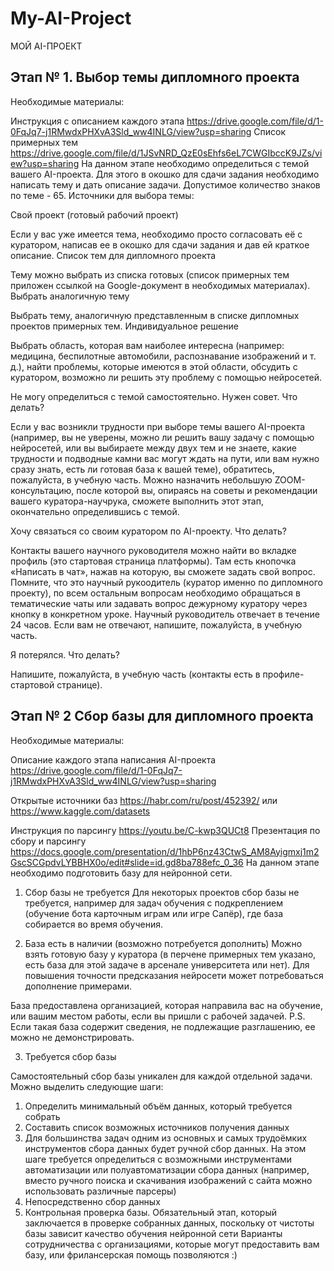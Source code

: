 # My-AI-Project
МОЙ AI-ПРОЕКТ

## Этап № 1. Выбор темы дипломного проекта

Необходимые материалы:

Инструкция с описанием каждого этапа https://drive.google.com/file/d/1-0FqJq7-j1RMwdxPHXvA3Sld_ww4INLG/view?usp=sharing
Список примерных тем https://drive.google.com/file/d/1JSvNRD_QzE0sEhfs6eL7CWGIbccK9JZs/view?usp=sharing
На данном этапе необходимо определиться с темой вашего AI-проекта. Для этого в окошко для сдачи задания необходимо написать тему и дать описание задачи. Допустимое количество знаков по теме - 65.
Источники для выбора темы:

Свой проект (готовый рабочий проект)

Если у вас уже имеется тема, необходимо просто согласовать её с куратором, написав ее в окошко для сдачи задания и дав ей краткое описание.
Список тем для дипломного проекта

Тему можно выбрать из списка готовых (список примерных тем приложен ссылкой на Google-документ в необходимых материалах).
Выбрать аналогичную тему

Выбрать тему, аналогичную представленным в списке дипломных проектов примерных тем.
Индивидуальное решение

Выбрать область, которая вам наиболее интересна (например: медицина, беспилотные автомобили, распознавание изображений и т. д.), найти проблемы, которые имеются в этой области, обсудить с куратором, возможно ли решить эту проблему с помощью нейросетей.

Не могу определиться с темой самостоятельно. Нужен совет. Что делать?

Если у вас возникли трудности при выборе темы вашего AI-проекта (например, вы не уверены, можно ли решить вашу задачу с помощью нейросетей, или вы выбираете между двух тем и не знаете, какие трудности и подводные камни вас могут ждать на пути, или вам нужно сразу знать, есть ли готовая база к вашей теме), обратитесь, пожалуйста, в учебную часть. Можно назначить небольшую ZOOM-консультацию, после которой вы, опираясь на советы и рекомендации вашего куратора-научрука, сможете выполнить этот этап, окончательно определившись с темой.

Хочу связаться со своим куратором по AI-проекту. Что делать?

Контакты вашего научного руководителя можно найти во вкладке профиль (это стартовая страница платформы). Там есть кнопочка «‎Написать в чат», нажав на которую, вы сможете задать свой вопрос. Помните, что это научный рукоодитель (куратор именно по дипломного проекту), по всем остальным вопросам необходимо обращаться в тематические чаты или задавать вопрос дежурному куратору через кнопку в конкретном уроке. Научный руководитель отвечает в течение 24 часов. Если вам не отвечают, напишите, пожалуйста, в учебную часть.

Я потерялся. Что делать?

Напишите, пожалуйста, в учебную часть (контакты есть в профиле-стартовой странице).

## Этап № 2 Сбор базы для дипломного проекта

Необходимые материалы:

Описание каждого этапа написания AI-проекта https://drive.google.com/file/d/1-0FqJq7-j1RMwdxPHXvA3Sld_ww4INLG/view?usp=sharing

Открытые источники баз https://habr.com/ru/post/452392/ или https://www.kaggle.com/datasets

Инструкция по парсингу https://youtu.be/C-kwp3QUCt8
Презентация по сбору и парсингу https://docs.google.com/presentation/d/1hbP6nz43CtwS_AM8Ayigmxj1m2GscSCGpdvLYBBHX0o/edit#slide=id.gd8ba788efc_0_36
На данном этапе необходимо подготовить базу для нейронной сети.

1. Сбор базы не требуется
Для некоторых проектов сбор базы не требуется, например для задач обучения с подкреплением (обучение бота карточным играм или игре Сапёр), где база собирается во время обучения.

2. База есть в наличии (возможно потребуется дополнить)
Можно взять готовую базу у куратора (в перчене примерных тем указано, есть база для этой задаче в арсенале университета или нет). Для повышения точности предсказания нейросети может потребоваться дополнение примерами.

База предоставлена организацией, которая направила вас на обучение, или вашим местом работы, если вы пришли с рабочей задачей.
P.S.  Если такая база содержит сведения, не подлежащие разглашению, ее можно не демонстрировать.

3. Требуется сбор базы

Самостоятельный сбор базы уникален для каждой отдельной задачи. Можно выделить следующие шаги:
1. Определить минимальный объём данных, который требуется собрать
2. Составить список возможных источников получения данных
3. Для большинства задач одним из основных и самых трудоёмких инструментов сбора данных будет ручной сбор данных. На этом шаге требуется определиться с возможными инструментами автоматизации или полуавтоматизации сбора данных (например, вместо ручного поиска и скачивания изображений с сайта можно использовать различные парсеры)
4. Непосредственно сбор данных
5. Контрольная проверка базы. Обязательный этап, который заключается в проверке собранных данных, поскольку от чистоты базы зависит качество обучения нейронной сети
Варианты сотрудничества с организациями, которые могут предоставить вам базу, или фрилансерская помощь позволяются :)
